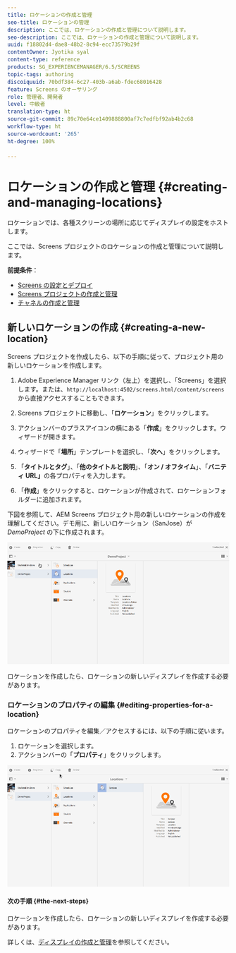 ```yaml
---
title: ロケーションの作成と管理
seo-title: ロケーションの管理
description: ここでは、ロケーションの作成と管理について説明します。
seo-description: ここでは、ロケーションの作成と管理について説明します。
uuid: f18802d4-dae8-48b2-8c94-ecc73579b29f
contentOwner: Jyotika syal
content-type: reference
products: SG_EXPERIENCEMANAGER/6.5/SCREENS
topic-tags: authoring
discoiquuid: 70bdf384-6c27-403b-a6ab-fdec68016428
feature: Screens のオーサリング
role: 管理者、開発者
level: 中級者
translation-type: ht
source-git-commit: 89c70e64ce1409888800af7c7edfbf92ab4b2c68
workflow-type: ht
source-wordcount: '265'
ht-degree: 100%

---
```



# ロケーションの作成と管理 {#creating-and-managing-locations}

ロケーションでは、各種スクリーンの場所に応じてディスプレイの設定をホストします。

ここでは、Screens プロジェクトのロケーションの作成と管理について説明します。

**前提条件**：

* [Screens の設定とデプロイ](configuring-screens-introduction.md)
* [Screens プロジェクトの作成と管理](creating-a-screens-project.md)
* [チャネルの作成と管理](managing-channels.md)

## 新しいロケーションの作成 {#creating-a-new-location}

Screens プロジェクトを作成したら、以下の手順に従って、プロジェクト用の新しいロケーションを作成します。

1. Adobe Experience Manager リンク（左上）を選択し、「Screens」を選択します。または、`http://localhost:4502/screens.html/content/screens` から直接アクセスすることもできます。
1. Screens プロジェクトに移動し、「**ロケーション**」をクリックします。
1. アクションバーのプラスアイコンの横にある「**作成**」をクリックします。ウィザードが開きます。
1. ウィザードで「**場所**」テンプレートを選択し、「**次へ**」をクリックします。

1. 「**タイトルとタグ**」、「**他のタイトルと説明**」、「**オン / オフタイム**」、「**バニティ URL」**&#x200B;の各プロパティを入力します。

1. 「**作成**」をクリックすると、ロケーションが作成されて、ロケーションフォルダーに追加されます。

下図を参照して、AEM Screens プロジェクト用の新しいロケーションの作成を理解してください。デモ用に、新しいロケーション（SanJose）が *DemoProject* の下に作成されます。

![player2](assets/player2.gif)

ロケーションを作成したら、ロケーションの新しいディスプレイを作成する必要があります。

### ロケーションのプロパティの編集 {#editing-properties-for-a-location}

ロケーションのプロパティを編集／アクセスするには、以下の手順に従います。

1. ロケーションを選択します。
1. アクションバーの「**プロパティ**」をクリックします。

![player3](assets/player3.gif)

#### 次の手順 {#the-next-steps}

ロケーションを作成したら、ロケーションの新しいディスプレイを作成する必要があります。

詳しくは、[ディスプレイの作成と管理](managing-displays.md)を参照してください。
